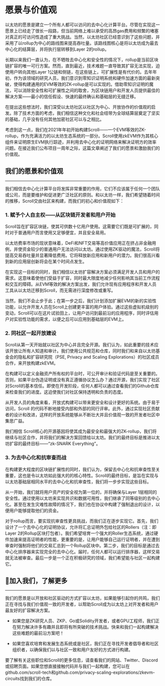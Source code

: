 # 愿景与价值观

以太坊的愿景是建立一个所有人都可以访问的去中心化计算平台。尽管在实现这一愿景上已经走了很长一段路，但当前网络上难以承受的高昂gas费用和频繁的堵塞对真正的可访问性造成了重大挑战。当然，以太坊社区已经意识到了这些问题，并采用了以rollup为中心的路线图来提高吞吐量。该路线图核心是将以太坊成为最去中心化的结算层，并将执行层转移到Layer 2的rollup。

长期以来我们一直认为，在不牺牲去中心化和安全性的情况下，rollup是当前区块链扩容的唯一可行方案。然而，直到最近，技术难题一直导致其扩容无法实现，迫使用户转向其他Layer 1公链和侧链，在这些链上，可扩展性是有代价的。去年年初，作为该领域的研究人员，我们意识到零知识证明系统和硬件加速方面的最新突破，使得构建通用的EVM等效的ZK-rollup是可以实现的。借助零知识证明的魔法，可以消除安全性和可扩展性之间的取舍，为区块链用户和开发人员提供最佳的解决方案——最小的信任假设、快速的最终确认和基础层的无缝迁移。

在提出这些想法时，我们深受以太坊社区以社区为中心、开放协作的价值观的启发。除了技术方面的考虑，我们相信这种文化和社会纽带为全球结算层奠定了坚实的基础，几乎没有任何其他加密社区可以与之相比。

考虑到这一点，我们在2021年年初开始构建Scroll——一个EVM等效的ZK-rollup，作为充满活力的以太坊生态系统的一部分。Scroll使用zkEVM作为其核心组件来证明原生EVM执行踪迹，并利用去中心化的证明网络来解决证明方的效率问题。在接近我们公布项目一周年之际，这篇文章阐述了我们的愿景和激励我们的价值观。



## **我们的愿景和价值观**

------

我们相信去中心化计算平台将发挥非常重要的作用，它们不应该属于任何一个团队或公司，而是要维护和促进更广泛社区的原则。和以太坊一样，我们希望随着时间的推移，Scroll交由社区来构建，而我们的初心和价值观如下：

### **1. 赋予个人自主权——从区块链开发者和用户开始**

Scroll旨在扩容区块链，使其可供数十亿用户使用。这需要它们既是可扩展的，同时对于普通用户而言使用又足够便宜，并且安全易用。

以太坊费率市场的现状意味着，DeFi和NFT交易等高价值应用正在挤占非金融用例，并使资金较少的普通用户无法访问以太坊。通过使用ZK驱动的魔法，Scroll将提高交易吞吐量并显著降低费用。它将释放新应用和新用户的潜力。我们很高兴看到新的应用层创新将会在某个时间点发生。

在实现这一目标的同时，我们相信以太坊扩容解决方案必须满足开发人员和用户的需求。这意味着使他们受益于扩容，同时最大限度地减少任何影响其当前工作流程和交互的障碍。从EVM等效的解决方案出发，我们允许现有应用程序和开发人员工具从以太坊迁移到Scroll，而无需进行深度修改或重写。

当然，我们不会止步于此；在第一步之后，我们计划添加扩展EVM的新的实验性功能，以允许开发人员在Scroll上创建更丰富的用户体验。通过这些虚拟机级别的变动，Scroll可以在这片试验田上，让用户访问到最前沿的应用程序，同时评估用户对实验性功能的需求，以便之后可以应用到基础层的EVM上。

### **2. 同社区一起开放建设**

Scroll从第一天开始就以社区为中心并且完全开源。我们认为，如此重要的技术应该开放让所有人知道和审计。我们使用公共规范和仓库，同时我们和来自以太坊基金会的隐私和扩容研究院（PSE, Privacy and Scaling Explorations）的社区成员合作，来开放构建zkEVM。

在构建可以定义金融资产所有权的平台时，可公开审计和验证代码是至关重要的。否则，如果平台伪造证明或没有真正遵循协议怎么办？通过开源，我们实现了社区对Scroll的基本信任。即使在开发阶段，任何人都可以通过查看我们的Github仓库来检查我们的进度。这迫使我们对社区保持透明和负责的态度。

从开发人员的角度来看，开放式构建可以带来更安全和设计更好的系统。由于易于访问，Scroll 的代码不断地接受内部和外部的同行评审。此外，通过实现社区贡献者的设计和改进，这样的开放系统能够从不断壮大并且价值观一致的开发者社区中集思广益。

我们相信 Scroll核心的开源基因将使其成为最安全和最强大的ZK-rollup，我们将继续与社区合作，并将我们的解决方案回馈给以太坊。我们的最终目标是推进以太坊扩容的最终目标——“zk-SNARK Everything”。

### **3. 为去中心化和抗审查而战**

在构建更大程度的区块链扩展性的同时，我们认为，保留去中心化和抗审查性至关重要，这也是令以太坊如此强大的的核心特性。Scroll的最终目标，是旨在实现与以太坊基础层相同水平的去中心化和抗审查性，我们将一步步实现这些目标。

从一开始，我们就将用户资产的安全视为第一位的，并将确保与Layer 1层相同的安全性。通过使用以太坊来实现共识和数据可用性，我们继承了同等级别的去中心化。甚至在发生灾难性故障的情况下，我们也在协议中构建了强制退出的设计，以便用户能够提取他们的资金。

对于rollup而言，要实现抗审查性更具挑战，而我们正在逐步实现它。首先，我们设计了一个去中心化的证明协议，允许将汇总证明外包给社区的Rollers（注：即Layer 2的Rollup区块打包者）。我们希望培育一个强大的Roller生态系统，通过硬件加速来提高证明者的性能，更重要的是，让用户能够自己运行证明者，并在遭到审查时强制将他们的交易汇总到一个Rollup区块中。第二步，我们的目标是通过去中心化排序器来实现完全的去中心化。届时，任何人都可以运行排序器，这样交易就无法被审查。最后一步是一个正在积极研究的领域，我们希望能与社区一起构建它。



## **📜加入我们，了解更多**

------

我们的愿景是以开放和社区驱动的方式扩容以太坊，如果能够引起你的共鸣，我们正在寻找与我们价值观一致的开发者，以帮助Scroll成为以太坊上对开发者和用户最友好的扩容解决方案。

- 如果您是ZK研究人员、ZKP、Go或Solidity开发者，或者GPU工程师，我们正在努力解决许多有趣并且即将有所突破的技术挑战。快来和我们一起构建解决这些难题的最前沿方案吧！

- 如果您喜欢培育和发展生态系统或是社区，我们正在寻找开发者倡导者和社区组织者，以确保我们以与社区一致和用户友好的方式进行构建。

要了解有关这些职位和Scroll的更多信息，请查看我们的网站、Twitter、Discord或招聘页面。如果您想直接接触代码并与我们一起构建，您可以在github.com/scroll-tech和github.com/privacy-scaling-explorations/zkevm-circuits找到我们的仓库。